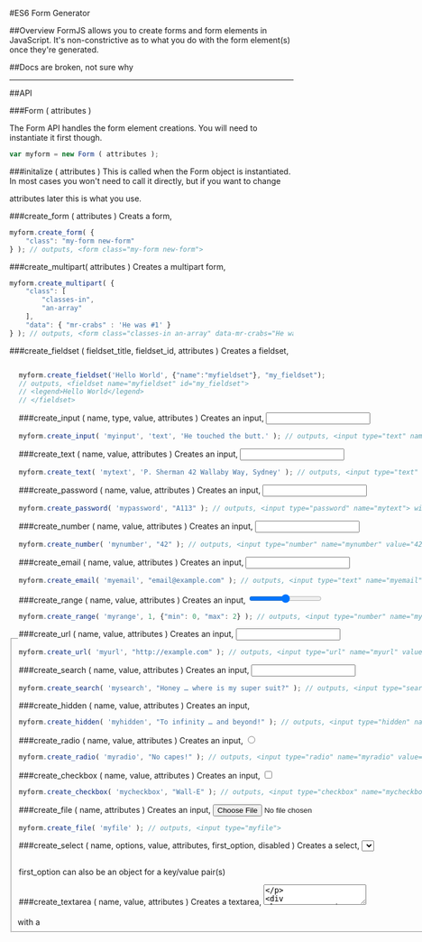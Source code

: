 #ES6 Form Generator

##Overview
FormJS allows you to create forms and form elements in JavaScript. It's non-constrictive as to what you do with the form element(s) once they're generated.


##Docs are broken, not sure why

---
 
##API

###Form ( attributes )

The Form API handles the form element creations. You will need to instantiate it first though. 
````javascript
var myform = new Form ( attributes );
````

###initalize ( attributes )
This is called when the Form object is instantiated. In most cases you won't need to call it directly, but if you want to change <form> attributes later this is what you use.

###create_form ( attributes )
Creats a form, <form>

````javascript
myform.create_form( {
	"class": "my-form new-form"
} ); // outputs, <form class="my-form new-form">
````

###create_multipart( attributes )
Creates a multipart form, <form enctype="multipart/form-data">

````javascript
myform.create_multipart( {
	"class": [
		"classes-in",
		"an-array"
	],
	"data": { "mr-crabs" : 'He was #1' }
} ); // outputs, <form class="classes-in an-array" data-mr-crabs="He was #1" enctype="multipart/form-data">
````

###create_fieldset ( fieldset_title, fieldset_id, attributes )
Creates a fieldset, <fieldset> with a <legend>

````javascript
myform.create_fieldset('Hello World', {"name":"myfieldset"}, "my_fieldset"); 
// outputs, <fieldset name="myfieldset" id="my_fieldset">
// <legend>Hello World</legend>
// </fieldset>
````

###create_input ( name, type, value, attributes )
Creates an input, <input type="text" value="">

````javascript
myform.create_input( 'myinput', 'text', 'He touched the butt.' ); // outputs, <input type="text" name="myinput" value="He touched the butt">
````

###create_text ( name, value, attributes )
Creates an input, <input type="text" value="">

````javascript
myform.create_text( 'mytext', 'P. Sherman 42 Wallaby Way, Sydney' ); // outputs, <input type="text" name="mytext" value="P. Sherman 42 Wallaby Way, Sydney">
````

###create_password ( name, value, attributes )
Creates an input, <input type="password" value="">

````javascript
myform.create_password( 'mypassword', "A113" ); // outputs, <input type="password" name="mytext"> with a value of A113
````

###create_number ( name, value, attributes )
Creates an input, <input type="number" value="">

````javascript
myform.create_number( 'mynumber', "42" ); // outputs, <input type="number" name="mynumber" value="42">
````

###create_email ( name, value, attributes )
Creates an input, <input type="password" value="">

````javascript
myform.create_email( 'myemail', "email@example.com" ); // outputs, <input type="text" name="myemail" value="email@example.com">
````

###create_range ( name, value, attributes )
Creates an input, <input type="range" value="">

````javascript
myform.create_range( 'myrange', 1, {"min": 0, "max": 2} ); // outputs, <input type="number" name="myrange" value="1">
````

###create_url ( name, value, attributes )
Creates an input, <input type="url" value="">

````javascript
myform.create_url( 'myurl', "http://example.com" ); // outputs, <input type="url" name="myurl" value="http://example.com">
````

###create_search ( name, value, attributes )
Creates an input, <input type="search" value="">

````javascript
myform.create_search( 'mysearch', "Honey … where is my super suit?" ); // outputs, <input type="search" name="mysearch" value="Honey … where is my super suit?">
````

###create_hidden ( name, value, attributes )
Creates an input, <input type="hidden" value="">

````javascript
myform.create_hidden( 'myhidden', "To infinity … and beyond!" ); // outputs, <input type="hidden" name="myhidden" value="To infinity … and beyond!">
````

###create_radio ( name, value, attributes )
Creates an input, <input type="radio" value="">

````javascript
myform.create_radio( 'myradio', "No capes!" ); // outputs, <input type="radio" name="myradio" value="No capes!">
````

###create_checkbox ( name, value, attributes )
Creates an input, <input type="checkbox" value="">

````javascript
myform.create_checkbox( 'mycheckbox', "Wall-E" ); // outputs, <input type="checkbox" name="mycheckbox" value="Wall-E">
````

###create_file ( name, attributes )
Creates an input, <input type="file">

````javascript
myform.create_file( 'myfile' ); // outputs, <input type="myfile">
````

###create_select ( name, options, value, attributes, first_option, disabled )
Creates a select, <select>

````javascript

````
first_option can also be an object for a key/value pair(s)

###create_textarea ( name, value, attributes )
Creates a textarea, <textarea>

````javascript
myform.create_textarea( 'mytextarea', 'Thanks for the adventure. Now go have a new one.' ); // outputs, <textarea name="mytextarea" value="Thanks for the adventure. Now go have a new one.">
````

###create_button ( value, name, type, attributes, use_input, text  )
Creates a button, <input type="..."> or <button type="...">

````javascript
myform.create_button( 'Button Value', 'mybutton', 'button', {'class': 'button'}, true, 'Click Me' ); // outputs, <input type="button" class="button" name="mybutton" value="Button Value">

myform.create_button( 'Button Value', 'mybutton', 'button', {'class': 'button'}, false, 'Click Me' ); // outputs, <button class="button" type="button" name="mybutton" value="Button Value">Click Me</button>
````

###create_submit ( value, name, attributes, use_input, text  )
Creates a button, <input type="submit"> or <button type="submit">

````javascript
myform.create_submit( 'Submit Value', 'mysubmit', {'class':'my-button submit'}, true, 'Submit'  ); // outputs, <input type="submit" class="my-button submit" name="mysubmit" value="Submit Value">

myform.create_submit( 'Submit Value', 'mysubmit', {'class':'my-button submit'}, false, 'Submit'  ); // outputs, <button class="my-button submit" type="submit" name="mysubmit" value="Submit Value">Submit</button>
````

###create_reset ( value, name, type, attributes, use_input, text  )
Creates a button, <input type="reset"> or <button type="reset">

````javascript
myform.create_reset( 'Reset Value', 'myreset', {'class':'my-button reset'}, true, 'Reset'  ); // outputs, <input type="reset" class="my-button reset" name="myreset" value="Reset Value">

myform.create_reset( 'Reset Value', 'myreset', {'class':'my-button reset'}, false, 'Reset'  ); // outputs, <button type="reset" class="my-button reset" name="myreset" value="Reset Value">Reset</button>
````

###create_image ( src, name, value, attributes  )
Creates an input image, <input type="image">

````javascript
myform.create_image( 'Reset Value', 'myreset', {'class':'my-button reset'}, true, 'Reset'  ); // outputs, <input type="reset" class="my-button reset" name="myreset" value="Reset Value">
````

## Incomplete docs

##Copyright and License
Copyright (c) 2016 C. Reffett
